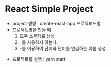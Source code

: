 # React Simple Project

- project 생성 : create-react-app 프로젝ㅌ느명
- 프로젝트명을 만들 때
  1. 모두 소문자로 생성
  2. \_를 사용하지 않는다.
  3. -를 이용하여 단어와 단어를 연결하는 이름 생성

* 프로젝트를 실행 : yarn start
